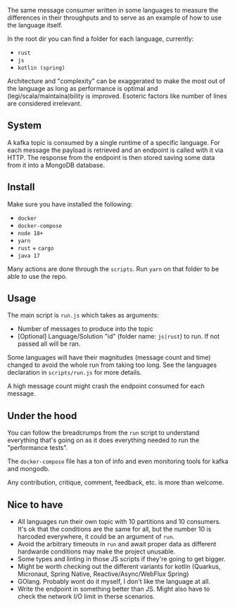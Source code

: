 The same message consumer written in some languages to measure the differences in their throughputs and to serve as an example of how to use the language itself.

In the root dir you can find a folder for each language, currently:

- `rust`
- `js`
- `kotlin (spring)`

Architecture and "complexity" can be exaggerated to make the most out of the language as long as performance is optimal and (legi/scala/maintaina)bility is improved. Esoteric factors like number of lines are considered irrelevant.

## System

A kafka topic is consumed by a single runtime of a specific language. For each message the payload is retrieved and an endpoint is called  with it via HTTP. The response from the endpoint is then stored saving some data from it into a MongoDB database.

## Install

Make sure you have installed the following:
- `docker`
- `docker-compose`
- `node 18+`
- `yarn`
- `rust` + `cargo`
- `java 17`

Many actions are done through the `scripts`. Run `yarn` on that folder to be able to use the repo.

## Usage

The main script is `run.js` which takes as arguments:
- Number of messages to produce into the topic
- [Optional] Language/Solution "id" (folder name: `js|rust`) to run. If not passed all will be ran.

Some languages will have their magnitudes (message count and time) changed to avoid the whole run from taking too long. See the languages declaration in `scripts/run.js` for more details.

A high message count might crash the endpoint consumed for each message.

## Under the hood

You can follow the breadcrumps from the `run` script to understand everything that's going on as it does everything needed to run the "performance tests".

The `docker-compose` file has a ton of info and even monitoring tools for kafka and mongodb.

Any contribution, critique, comment, feedback, etc. is more than welcome.

## Nice to have

- All languages run their own topic with 10 partitions and 10 consumers. It's ok that the conditions are the same for all, but the number 10 is harcoded everywhere, it could be an argument of `run`.
- Avoid the arbitrary timeouts in `run` and await proper data as different hardwarde conditions may make the project unusable.
- Some types and linting in those JS scripts if they're going to get bigger.
- Might be worth checking out the different variants for kotlin (Quarkus, Micronaut, Spring Native, Reactive/Async/WebFlux Spring)
- GOlang. Probably wont do it myself, I don't like the language at all.
- Write the endpoint in something better than JS. Might also have to check the network I/O limit in therse scenarios.

